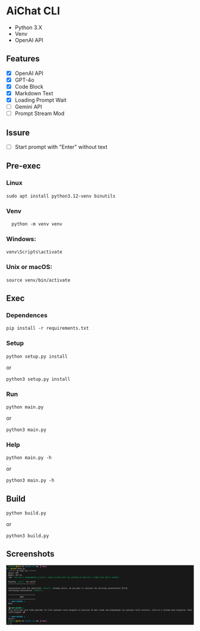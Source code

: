 # AiChat CLI
* Python 3.X
* Venv
* OpenAI API
  
## Features
- [x] OpenAI API
- [x] GPT-4o
- [x] Code Block
- [x] Markdown Text
- [x] Loading Prompt Wait
- [ ] Gemini API
- [ ] Prompt Stream Mod

## Issure
- [ ] Start prompt with "Enter" without text

## Pre-exec
### Linux
```
sudo apt install python3.12-venv binutils
```
### Venv
```
  python -m venv venv
```
### Windows:
```
venv\Scripts\activate
```
### Unix or macOS:
```
source venv/bin/activate
```
## Exec
### Dependences
```
pip install -r requirements.txt
```
### Setup
```
python setup.py install
```
or
```
python3 setup.py install
```
### Run
```
python main.py
```
or
```
python3 main.py
```
### Help
```
python main.py -h
```
or
```
python3 main.py -h
```
## Build
```
python build.py
```
or
```
python3 build.py
```


## Screenshots
<p align="center">
  <img src="screenshots/screen1.png" alt="AIChat CLI")/>
</p>
